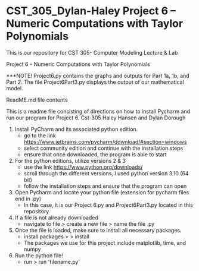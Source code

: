# CST_305_Dylan-Haley Project 6 – Numeric Computations with Taylor Polynomials
This is our repository for CST 305- Computer Modeling Lecture & Lab


Project 6 – Numeric Computations with Taylor Polynomials


***NOTE! Project6.py contains the graphs and outputs for Part 1a, 1b, and Part 2. The file Project6Part3.py displays the output of our mathematical model.

ReadME.md file contents 

This is a readme file consisting of directions on how to install Pycharm and run our program for Project 6.
Cst-305 Haley Hansen and Dylan Dorough 

1. Install PyCharm and its associated python edition.
   - go to the link https://www.jetbrains.com/pycharm/download/#section=windows
   - select community edition and continue with the installation steps
   - ensure that once downloaded, the program is able to start
2. For the python editions, utilize versions 2 & 3
   - use the link https://www.python.org/downloads/
   - scroll through the different versions, I used python version 3.10 (64 bit) 
   - follow the installation steps and ensure that the program can open
3. Open Pycharm and locate your python file (extension for pycharm files end in .py)
   - In this case, it is our Project 6.py and Project6Part3.py located in this repository
4. If a file is not already downloaded
   - navigate to file > create a new file > name the file <filename>.py
5. Once the file is loaded, make sure to install all necessary packages.
   - install packages > <package name> > install
   - The packages we use for this project include matplotlib, time, and numpy
6. Run the python file!
   - run > run 'filename.py'
  

